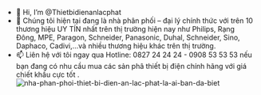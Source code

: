 - 👋 Hi, I’m @Thietbidienanlacphat
- 💞️ Chúng tôi hiện tại đang là nhà phân phối – đại lý chính thức với trên 10 thương hiệu UY TÍN nhất trên thị trường hiện nay như Philips, Rạng Đông, MPE, Paragon, Schneider, Panasonic, Duhal, Schneider, Sino, Daphaco, Cadivi,…và nhiều thương hiệu khác trên thị trường.
- 📫 Liên hệ với tôi ngay qua Hotline: 0827 24 24 24 - 0908 53 53 53  nếu bạn đang có nhu cầu mua các sản phâ thiết bị điện chính hãng với giá chiết khấu cực tốt .![nha-phan-phoi-thiet-bi-dien-an-lac-phat-la-ai-ban-da-biet](https://user-images.githubusercontent.com/104405656/165209859-f22385fd-7885-434d-80f7-ea5cb5cb28c1.jpg) 
